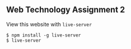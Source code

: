 ## Web Technology Assignment 2

View this website with `live-server`

```
$ npm install -g live-server
$ live-server
```
